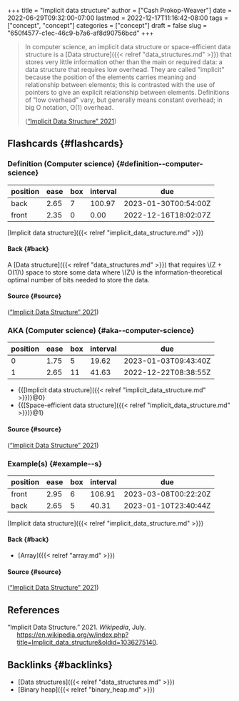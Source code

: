 +++
title = "Implicit data structure"
author = ["Cash Prokop-Weaver"]
date = 2022-06-29T09:32:00-07:00
lastmod = 2022-12-17T11:16:42-08:00
tags = ["concept", "concept"]
categories = ["concept"]
draft = false
slug = "650f4577-c1ec-46c9-b7a6-af8d90756bcd"
+++

> In computer science, an implicit data structure or space-efficient data structure is a [Data structure]({{< relref "data_structures.md" >}}) that stores very little information other than the main or required data: a data structure that requires low overhead. They are called "implicit" because the position of the elements carries meaning and relationship between elements; this is contrasted with the use of pointers to give an explicit relationship between elements. Definitions of "low overhead" vary, but generally means constant overhead; in big O notation, O(1) overhead.
>
> (<a href="#citeproc_bib_item_1">“Implicit Data Structure” 2021</a>)


## Flashcards {#flashcards}


### Definition (Computer science) {#definition--computer-science}

| position | ease | box | interval | due                  |
|----------|------|-----|----------|----------------------|
| back     | 2.65 | 7   | 100.97   | 2023-01-30T00:54:00Z |
| front    | 2.35 | 0   | 0.00     | 2022-12-16T18:02:07Z |

[Implicit data structure]({{< relref "implicit_data_structure.md" >}})


#### Back {#back}

A [Data structure]({{< relref "data_structures.md" >}}) that requires \\(Z + O(1)\\) space to store some data where \\(Z\\) is the information-theoretical optimal number of bits needed to store the data.


#### Source {#source}

(<a href="#citeproc_bib_item_1">“Implicit Data Structure” 2021</a>)


### AKA (Computer science) {#aka--computer-science}

| position | ease | box | interval | due                  |
|----------|------|-----|----------|----------------------|
| 0        | 1.75 | 5   | 19.62    | 2023-01-03T09:43:40Z |
| 1        | 2.65 | 11  | 41.63    | 2022-12-22T08:38:55Z |

-   {{[Implicit data structure]({{< relref "implicit_data_structure.md" >}})}@0}
-   {{[Space-efficient data structure]({{< relref "implicit_data_structure.md" >}})}@1}


#### Source {#source}

(<a href="#citeproc_bib_item_1">“Implicit Data Structure” 2021</a>)


### Example(s) {#example--s}

| position | ease | box | interval | due                  |
|----------|------|-----|----------|----------------------|
| front    | 2.95 | 6   | 106.91   | 2023-03-08T00:22:20Z |
| back     | 2.65 | 5   | 40.31    | 2023-01-10T23:40:44Z |

[Implicit data structure]({{< relref "implicit_data_structure.md" >}})


#### Back {#back}

-   [Array]({{< relref "array.md" >}})


#### Source {#source}

(<a href="#citeproc_bib_item_1">“Implicit Data Structure” 2021</a>)

## References

<style>.csl-entry{text-indent: -1.5em; margin-left: 1.5em;}</style><div class="csl-bib-body">
  <div class="csl-entry"><a id="citeproc_bib_item_1"></a>“Implicit Data Structure.” 2021. <i>Wikipedia</i>, July. <a href="https://en.wikipedia.org/w/index.php?title=Implicit_data_structure&oldid=1036275140">https://en.wikipedia.org/w/index.php?title=Implicit_data_structure&#38;oldid=1036275140</a>.</div>
</div>


## Backlinks {#backlinks}

-   [Data structures]({{< relref "data_structures.md" >}})
-   [Binary heap]({{< relref "binary_heap.md" >}})
